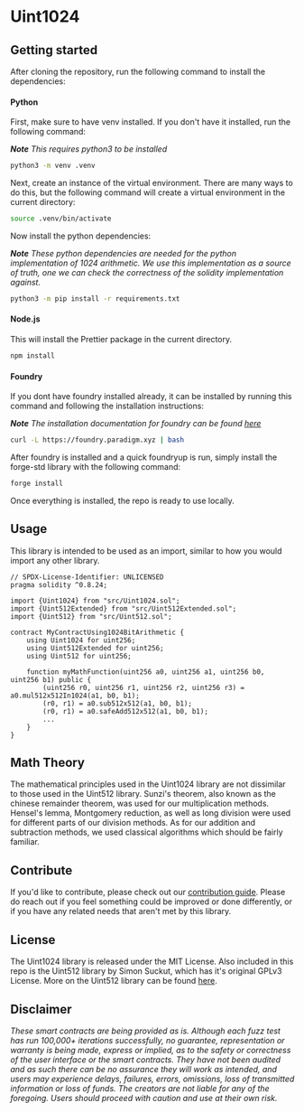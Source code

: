 # Uint1024

## Getting started

After cloning the repository, run the following command to install the dependencies:

#### Python

First, make sure to have venv installed. If you don't have it installed, run the following command:

_**Note**_ _This requires python3 to be installed_

```bash
python3 -m venv .venv
```

Next, create an instance of the virtual environment. There are many ways to do this, but the following command will create a virtual environment in the current directory:

```bash
source .venv/bin/activate
```

Now install the python dependencies:

_**Note**_ _These python dependencies are needed for the python implementation of 1024 arithmetic. We use this implementation as a source of truth, one we can check the correctness of the solidity implementation against._

```bash
python3 -m pip install -r requirements.txt
```

#### Node.js

This will install the Prettier package in the current directory.

```bash
npm install
```

#### Foundry

If you dont have foundry installed already, it can be installed by running this command and following the installation instructions:

_**Note**_ _The installation documentation for foundry can be found [here](https://book.getfoundry.sh/getting-started/installation)_

```bash
curl -L https://foundry.paradigm.xyz | bash
```

After foundry is installed and a quick foundryup is run, simply install the forge-std library with the following command:

```bash
forge install
```

Once everything is installed, the repo is ready to use locally.

## Usage

This library is intended to be used as an import, similar to how you would import any other library.

```solidity
// SPDX-License-Identifier: UNLICENSED
pragma solidity ^0.8.24;

import {Uint1024} from "src/Uint1024.sol";
import {Uint512Extended} from "src/Uint512Extended.sol";
import {Uint512} from "src/Uint512.sol";

contract MyContractUsing1024BitArithmetic {
    using Uint1024 for uint256;
    using Uint512Extended for uint256;
    using Uint512 for uint256;

    function myMathFunction(uint256 a0, uint256 a1, uint256 b0, uint256 b1) public {
        (uint256 r0, uint256 r1, uint256 r2, uint256 r3) = a0.mul512x512In1024(a1, b0, b1);
        (r0, r1) = a0.sub512x512(a1, b0, b1);
        (r0, r1) = a0.safeAdd512x512(a1, b0, b1);
        ...
    }
}

```

## Math Theory

The mathematical principles used in the Uint1024 library are not dissimilar to those used in the Uint512 library. Sunzi's theorem, also known as the chinese remainder theorem, was used for our multiplication methods. Hensel's lemma, Montgomery reduction, as well as long division were used for different parts of our division methods. As for our addition and subtraction methods, we used classical algorithms which should be fairly familiar.

## Contribute

If you'd like to contribute, please check out our [contribution guide](CONTRIBUTORS.md). Please do reach out if you feel something could be improved or done differently, or if you have any related needs that aren't met by this library.

## License

The Uint1024 library is released under the MIT License. Also included in this repo is the Uint512 library by Simon Suckut, which has it's original GPLv3 License. More on the Uint512 library can be found [here](https://github.com/SimonSuckut/Solidity_Uint512).

## Disclaimer

_These smart contracts are being provided as is. Although each fuzz test has run 100,000+ iterations successfully, no guarantee, representation or warranty is being made, express or implied, as to the safety or correctness of the user interface or the smart contracts. They have not been audited and as such there can be no assurance they will work as intended, and users may experience delays, failures, errors, omissions, loss of transmitted information or loss of funds. The creators are not liable for any of the foregoing. Users should proceed with caution and use at their own risk._
